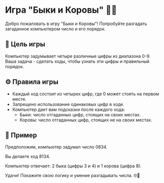 # Игра "Быки и Коровы" 🐂🐄

Добро пожаловать в игру "Быки и Коровы"! Попробуйте разгадать загаданное компьютером число и его порядок.

## 🎯 Цель игры
Компьютер задумывает четыре различные цифры из диапазона 0-9. Ваша задача - сделать ходы, чтобы узнать эти цифры и правильный порядок.

## ⚙️ Правила игры
- Каждый ход состоит из четырех цифр, где 0 может стоять на первом месте.
- Запрещено использование одинаковых цифр в ходе.
- Компьютер дает вам подсказки после каждого хода:
    - Быки: число отгаданных цифр, стоящих на своих местах.
    - Коровы: число отгаданных цифр, стоящих не на своих местах.

## 🌟 Пример
Предположим, компьютер задумал число 0834.

Вы делаете ход 8134.

Компьютер отвечает: 2 быка (цифры 3 и 4) и 1 корова (цифра 8).

Удачи! Покажите свою логику и умение разгадывать числа. 🤓💪
